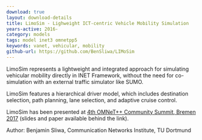 ```yaml
---
download: true
layout: download-details
title: LimoSim - Lighweight ICT-centric Vehicle Mobility Simulation
years-active: 2016-
category: models
tags: model inet3 omnetpp5
keywords: vanet, vehicular, mobility
github-url: https://github.com/BenSliwa/LIMoSim
---
```


LimoSim represents a lightweight and integrated approach for simulating
vehicular mobility directly in INET Framework, without the need for
co-simulation with an external traffic simulator like SUMO.

LimoSim features a hierarchical driver model, which includes destination
selection, path planning, lane selection, and adaptive cruise control.

LimoSim has been presented at
[4th OMNeT++ Community Summit, Bremen 2017](https://summit.omnetpp.org/archive/2017/)
(slides and paper available behind the link).

Author: Benjamin Sliwa, Communication Networks Institute, TU Dortmund
